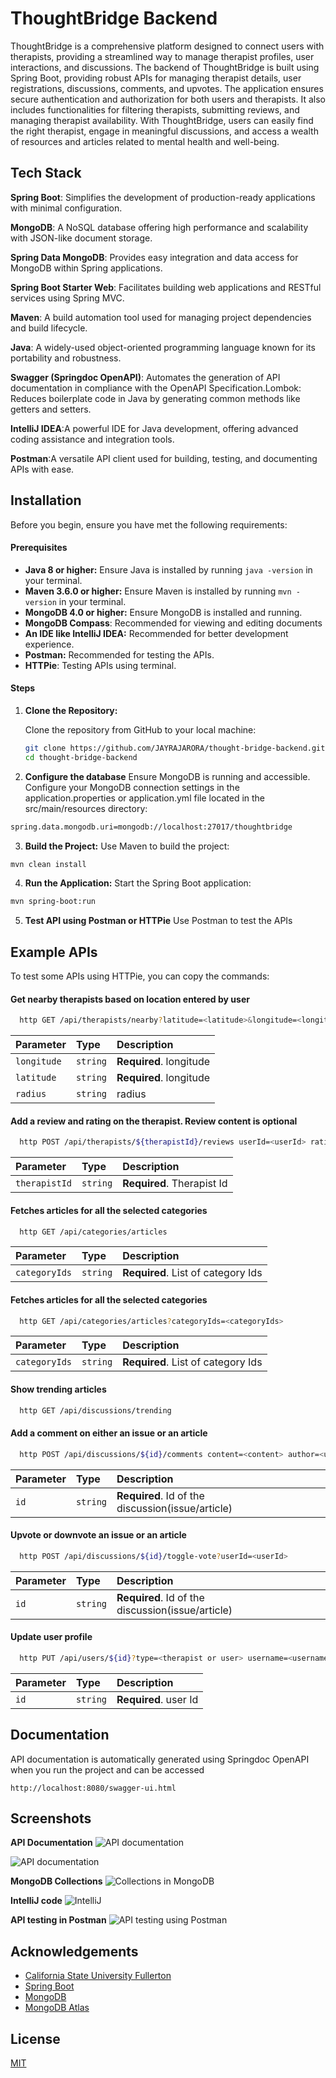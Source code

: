 
# ThoughtBridge Backend

ThoughtBridge is a comprehensive platform designed to connect users with therapists, providing a streamlined way to manage therapist profiles, user interactions, and discussions. The backend of ThoughtBridge is built using Spring Boot, providing robust APIs for managing therapist details, user registrations, discussions, comments, and upvotes. The application ensures secure authentication and authorization for both users and therapists. It also includes functionalities for filtering therapists, submitting reviews, and managing therapist availability. With ThoughtBridge, users can easily find the right therapist, engage in meaningful discussions, and access a wealth of resources and articles related to mental health and well-being.
## Tech Stack

**Spring Boot**: Simplifies the development of production-ready applications with minimal configuration.

**MongoDB**: A NoSQL database offering high performance and scalability with JSON-like document storage.

**Spring Data MongoDB**: Provides easy integration and data access for MongoDB within Spring applications.

**Spring Boot Starter Web**: Facilitates building web applications and RESTful services using Spring MVC.

**Maven**: A build automation tool used for managing project dependencies and build lifecycle.

**Java**: A widely-used object-oriented programming language known for its portability and robustness.

**Swagger (Springdoc OpenAPI)**: Automates the generation of API documentation in compliance with the OpenAPI Specification.Lombok: Reduces boilerplate code in Java by generating common methods like getters and setters.


**IntelliJ IDEA**:A powerful IDE for Java development, offering advanced coding assistance and integration tools.

**Postman**:A versatile API client used for building, testing, and documenting APIs with ease.

## Installation

Before you begin, ensure you have met the following requirements:
#### Prerequisites

- **Java 8 or higher:** Ensure Java is installed by running `java -version` in your terminal.
- **Maven 3.6.0 or higher:** Ensure Maven is installed by running `mvn -version` in your terminal.
- **MongoDB 4.0 or higher:** Ensure MongoDB is installed and running.
- **MongoDB Compass**: Recommended for viewing and editing documents
- **An IDE like IntelliJ IDEA:** Recommended for better development experience.
- **Postman:** Recommended for testing the APIs.
- **HTTPie**: Testing APIs using terminal.

#### Steps

1. **Clone the Repository:**

   Clone the repository from GitHub to your local machine:

   ```bash
   git clone https://github.com/JAYRAJARORA/thought-bridge-backend.git
   cd thought-bridge-backend
    ```

2. **Configure the database**
Ensure MongoDB is running and accessible. Configure your MongoDB connection settings in the application.properties or application.yml file located in the src/main/resources directory:

```bash
spring.data.mongodb.uri=mongodb://localhost:27017/thoughtbridge
```

3. **Build the Project:**
Use Maven to build the project:

```bash
mvn clean install
```

4. **Run the Application:**
Start the Spring Boot application:

```bash
mvn spring-boot:run
```
5. **Test API using Postman or HTTPie**
Use Postman to test the APIs


## Example APIs

To test some APIs using HTTPie, you can copy the commands:
#### Get nearby therapists based on location entered by user

```bash
  http GET /api/therapists/nearby?latitude=<latitude>&longitude=<longitude>&radius=<radius>
```

| Parameter | Type     | Description                |
| :-------- | :------- | :------------------------- |
| `longitude` | `string` | **Required**. longitude |
| `latitude` | `string` | **Required**. longitude |
| `radius` | `string` | radius |

#### Add a review and rating on the therapist. Review content is optional

```bash
  http POST /api/therapists/${therapistId}/reviews userId=<userId> rating=<rating> content=<content>
```

| Parameter | Type     | Description                       |
| :-------- | :------- | :-------------------------------- |
| `therapistId`| `string` | **Required**. Therapist Id |

#### Fetches articles for all the selected categories

```bash
  http GET /api/categories/articles
```

| Parameter | Type     | Description                       |
| :-------- | :------- | :-------------------------------- |
| `categoryIds`| `string` | **Required**. List of category Ids |


#### Fetches articles for all the selected categories

```bash
  http GET /api/categories/articles?categoryIds=<categoryIds>
```

| Parameter | Type     | Description                       |
| :-------- | :------- | :-------------------------------- |
| `categoryIds`| `string` | **Required**. List of category Ids |


#### Show trending articles

```bash
  http GET /api/discussions/trending
```

#### Add a comment on either an issue or an article

```bash
  http POST /api/discussions/${id}/comments content=<content> author=<userId> createdAt=<createdAt> 
```

| Parameter | Type     | Description                       |
| :-------- | :------- | :-------------------------------- |
| `id`| `string` | **Required**. Id of the discussion(issue/article) |

#### Upvote or downvote an issue or an article

```bash
  http POST /api/discussions/${id}/toggle-vote?userId=<userId>
```

| Parameter | Type     | Description                       |
| :-------- | :------- | :-------------------------------- |
| `id`| `string` | **Required**. Id of the discussion(issue/article) |


#### Update user profile

```bash
  http PUT /api/users/${id}?type=<therapist or user> username=<username> email=<email> password=<password>
```

| Parameter | Type     | Description                       |
| :-------- | :------- | :-------------------------------- |
| `id`| `string` | **Required**. user Id |

## Documentation

API documentation is automatically generated using Springdoc OpenAPI when you run the project and can be accessed 
```
http://localhost:8080/swagger-ui.html
```

## Screenshots

**API Documentation**
![API documentation](images/documentation1.png)

![API documentation](images/documentation2.png)

**MongoDB Collections**
![Collections in MongoDB](images/collections.png)

**IntelliJ code**
![IntelliJ](images/IntelliJ.png)

**API testing in Postman**
![API testing using Postman](images/postman.png)


## Acknowledgements

 - [California State University Fullerton](https://www.fullerton.edu/)
- [Spring Boot](https://spring.io/projects/spring-boot)
- [MongoDB](https://www.mongodb.com/docs/)
- [MongoDB Atlas](https://www.mongodb.com/lp/cloud/atlas/try4?utm_source=google&utm_campaign=search_gs_pl_evergreen_atlas_core_retarget-brand_gic-null_amers-us-ca_ps-all_desktop_eng_lead&utm_term=mongodb%20atlas&utm_medium=cpc_paid_search&utm_ad=e&utm_ad_campaign_id=14291004479&adgroup=128837427307&cq_cmp=14291004479&gad_source=1&gclid=Cj0KCQjw3ZayBhDRARIsAPWzx8q1CLnfC9EQke3YpFj-mmmyPNllYRE_xtRWNNWMtTAkPJ3lIUX4MuoaAvnREALw_wcB)


## License

[MIT](https://choosealicense.com/licenses/mit/)

